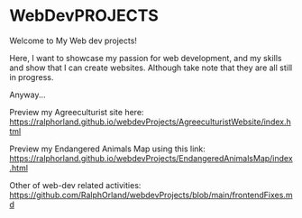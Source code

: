 # WebDevPROJECTS
Welcome to My Web dev projects!

Here, I want to showcase my passion for web development, and my skills and show that I can create websites. Although take note that they are all still in progress.

Anyway...

Preview my Agreeculturist site here: 
https://ralphorland.github.io/webdevProjects/AgreeculturistWebsite/index.html

Preview my Endangered Animals Map using this link: 
https://ralphorland.github.io/webdevProjects/EndangeredAnimalsMap/index.html 

Other of web-dev related activities:
https://github.com/RalphOrland/webdevProjects/blob/main/frontendFixes.md

